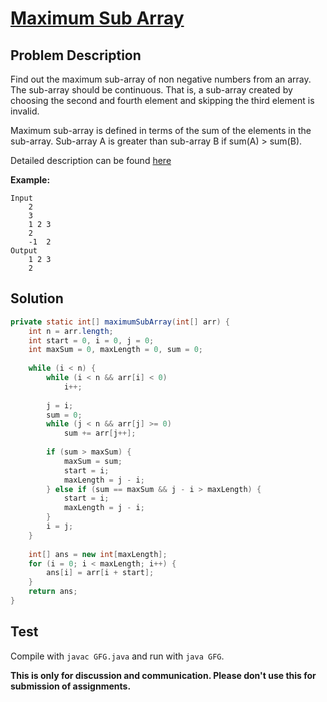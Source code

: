 # [Maximum Sub Array][title]

## Problem Description

Find out the maximum sub-array of non negative numbers from an array.
The sub-array should be continuous. That is, a sub-array created by choosing the second and fourth element and skipping the third element is invalid.

Maximum sub-array is defined in terms of the sum of the elements in the sub-array. Sub-array A is greater than sub-array B if sum(A) > sum(B).

Detailed description can be found [here][title]

**Example:**

```
Input
	2
    3
    1 2 3
    2
    -1  2
Output
	1 2 3
    2
```

## Solution

```java
private static int[] maximumSubArray(int[] arr) {
    int n = arr.length;
    int start = 0, i = 0, j = 0;
    int maxSum = 0, maxLength = 0, sum = 0;
    
    while (i < n) {
        while (i < n && arr[i] < 0)
            i++;
            
        j = i;
        sum = 0;
        while (j < n && arr[j] >= 0) 
            sum += arr[j++];
        
        if (sum > maxSum) {
            maxSum = sum;
            start = i;
            maxLength = j - i;
        } else if (sum == maxSum && j - i > maxLength) {
            start = i;
            maxLength = j - i;
        }
        i = j;
    }
    
    int[] ans = new int[maxLength];
    for (i = 0; i < maxLength; i++) {
        ans[i] = arr[i + start];
    }
    return ans;
}
```

## Test

Compile with `javac GFG.java` and run with `java GFG`.


**This is only for discussion and communication. Please don't use this for submission of assignments.**

[title]: https://practice.geeksforgeeks.org/problems/maximum-sub-array/0/